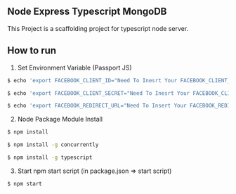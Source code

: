 ## Node Express Typescript MongoDB
This Project is a scaffolding project for typescript node server.

## How to run
1. Set Environment Variable (Passport JS)
```bash
$ echo 'export FACEBOOK_CLIENT_ID="Need To Inesrt Your FACEBOOK_CLIENT_ID"' >> ~/.bash_profile 
```

```bash
$ echo 'export FACEBOOK_CLIENT_SECRET="Need To Inesrt Your FACEBOOK_CLIENT_SECRET"' >> ~/.bash_profile 
```

```bash
$ echo 'export FACEBOOK_REDIRECT_URL="Need To Insert Your FACEBOOK_REDIRECT_URL"' >> ~/.bash_profile 
```

2. Node Package Module Install
```bash
$ npm install
```
```bash
$ npm install -g concurrently
```
```bash
$ npm install -g typescript
```

3. Start npm start script (in package.json => start script)
```bash
$ npm start
```
